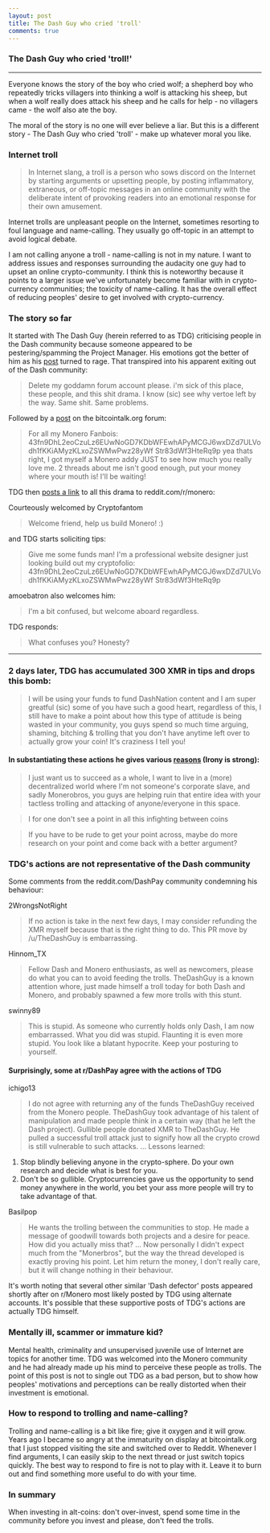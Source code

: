 ```yaml
---
layout: post
title: The Dash Guy who cried 'troll'
comments: true
---
```


### The Dash Guy who cried 'troll!'

-----

Everyone knows the story of the boy who cried wolf; a shepherd boy who repeatedly tricks villagers into thinking a wolf is attacking his sheep, but when a wolf really does attack his sheep and he calls for help - no villagers came - the wolf also ate the boy.

The moral of the story is no one will ever believe a liar. But this is a different story - The Dash Guy who cried 'troll' - make up whatever moral you like.

### Internet troll

>In Internet slang, a troll is a person who sows discord on the Internet by starting arguments or upsetting people, by posting inflammatory, extraneous, or off-topic messages in an online community with the deliberate intent of provoking readers into an emotional response for their own amusement.

Internet trolls are unpleasant people on the Internet, sometimes resorting to foul language and name-calling. They usually go off-topic in an attempt to avoid logical debate.

I am not calling anyone a troll - name-calling is not in my nature. I want to address issues and responses surrounding the audacity one guy had to upset an online crypto-community. I think this is noteworthy because it points to a larger issue we've unfortunately become familiar with in crypto-currency communities; the toxicity of name-calling. It has the overall effect of reducing peoples' desire to get involved with crypto-currency.

### The story so far

It started with The Dash Guy (herein referred to as TDG) criticising people in the Dash community because someone appeared to be pestering/spamming the Project Manager. His emotions got the better of him as his [post](https://www.dash.org/forum/threads/what-the-hell-is-wrong-with-this-picture-i-thought-we-were-a-decentralized-project.9229/) turned to rage. That transpired into his apparent exiting out of the Dash community:

>Delete my goddamn forum account please. i'm sick of this place, these people, and this shit drama.
>I know (sic) see why vertoe left by the way. Same shit. Same problems.

Followed by a [post](https://bitcointalk.org/index.php?topic=1534087.msg15446668#msg15446668) on the bitcointalk.org forum:

>For all my Monero Fanbois:
43fn9DhL2eoCzuLz6EUwNoGD7KDbWFEwhAPyMCGJ6wxDZd7ULVodh1fKKiAMyzKLxoZSWMwPwz28yWf Str83dWf3HteRq9p
yea thats right, I got myself a Monero addy JUST to see how much you really love me.
2 threads about me isn't good enough, put your money where your mouth is! I'll be waiting!

TDG then [posts a link](https://www.reddit.com/r/Monero/comments/4qyi33/someone_owes_me_fanboy_tips/) to all this drama to reddit.com/r/monero:

Courteously welcomed by Cryptofantom

>Welcome friend, help us build Monero! :)

and TDG starts soliciting tips:

>Give me some funds man! I'm a professional website designer just looking build out my cryptofolio: 43fn9DhL2eoCzuLz6EUwNoGD7KDbWFEwhAPyMCGJ6wxDZd7ULVodh1fKKiAMyzKLxoZSWMwPwz28yWf Str83dWf3HteRq9p

amoebatron also welcomes him:

>I'm a bit confused, but welcome aboard regardless.

TDG responds:

>What confuses you? Honesty?

-----

### 2 days later, TDG has accumulated 300 XMR in tips and drops this bomb:

>I will be using your funds to fund DashNation content and I am super greatful (sic) some of you have such a good heart, regardless of this, I still have to make a point about how this type of attitude is being wasted in your community, you guys spend so much time arguing, shaming, bitching & trolling that you don't have anytime left over to actually grow your coin! It's craziness I tell you!

#### In substantiating these actions he gives various [reasons](https://bitcointalk.org/index.php?topic=1538753.0) (Irony is strong):

>I just want us to succeed as a whole, I want to live in a (more) decentralized world where I'm not someone's corporate slave, and sadly Monerobros, you guys are helping ruin that entire idea with your tactless trolling and attacking of anyone/everyone in this space.

>I for one don't see a point in all this infighting between coins

>If you have to be rude to get your point across, maybe do more research on your point and come back with a better argument?

### TDG's actions are not representative of the Dash community

Some comments from the reddit.com/DashPay community condemning his behaviour:

2WrongsNotRight

>If no action is take in the next few days, I may consider refunding the XMR myself because that is the right thing to do. This PR move by /u/TheDashGuy is embarrassing.

Hinnom_TX

>Fellow Dash and Monero enthusiasts, as well as newcomers, please do what you can to avoid feeding the trolls. TheDashGuy is a known attention whore, just made himself a troll today for both Dash and Monero, and probably spawned a few more trolls with this stunt.

swinny89

>This is stupid. As someone who currently holds only Dash, I am now embarrassed. What you did was stupid. Flaunting it is even more stupid. You look like a blatant hypocrite. Keep your posturing to yourself.

#### Surprisingly, some at r/DashPay agree with the actions of TDG

ichigo13

>I do not agree with returning any of the funds TheDashGuy received from the Monero people. TheDashGuy took advantage of his talent of manipulation and made people think in a certain way (that he left the Dash project). Gullible people donated XMR to TheDashGuy. He pulled a successful troll attack just to signify how all the crypto crowd is still vulnerable to such attacks.
...
Lessons learned:
1) Stop blindly believing anyone in the crypto-sphere. Do your own research and decide what is best for you.
2) Don't be so gullible. Cryptocurrencies gave us the opportunity to send money anywhere in the world, you bet your ass more people will try to take advantage of that.

Basilpop

>He wants the trolling between the communities to stop. He made a message of goodwill towards both projects and a desire for peace. How did you actually miss that?
...
Now personally I didn't expect much from the "Monerbros", but the way the thread developed is exactly proving his point. Let him return the money, I don't really care, but it will change nothing in their behaviour.

It's worth noting that several other similar 'Dash defector' posts appeared shortly after on r/Monero most likely posted by TDG using alternate accounts. It's possible that these supportive posts of TDG's actions are actually TDG himself.

### Mentally ill, scammer or immature kid?

Mental health, criminality and unsupervised juvenile use of Internet are topics for another time. TDG was welcomed into the Monero community and he had already made up his mind to perceive these people as trolls. The point of this post is not to single out TDG as a bad person, but to show how peoples' motivations and perceptions can be really distorted when their investment is emotional.

### How to respond to trolling and name-calling?
Trolling and name-calling is a bit like fire; give it oxygen and it will grow. Years ago I became so angry at the immaturity on display at bitcointalk.org that I just stopped visiting the site and switched over to Reddit. Whenever I find arguments, I can easily skip to the next thread or just switch topics quickly. The best way to respond to fire is not to play with it. Leave it to burn out and find something more useful to do with your time.

### In summary
When investing in alt-coins: don't over-invest, spend some time in the community before you invest and please, don't feed the trolls.
